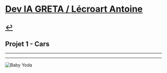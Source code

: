 # [Dev IA GRETA / Lécroart Antoine](https://github.com/Dev-IA-2024/antoine.lecroart)

[↩️](..)
---

## Projet 1 - Cars

---
---
![Baby Yoda](https://images3.alphacoders.com/110/1108129.jpg)
